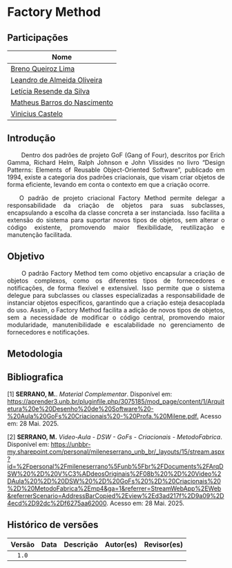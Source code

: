 # Factory Method

## Participações

| Nome                                 |
|--------------------------------------|
| [Breno Queiroz Lima](https://github.com/brenob6)|
| [Leandro de Almeida Oliveira](https://github.com/leomitx10)   |
| [Letícia Resende da Silva](https://github.com/LeticiaResende23) |
| [Matheus Barros do Nascimento](https://github.com/Ninja-Haiyai) |
| [Vinicius Castelo](https://github.com/Vini47) |

## Introdução

<p align="justify"> &emsp;&emsp; Dentro dos padrões de projeto GoF (Gang of Four), descritos por Erich Gamma, Richard Helm, Ralph Johnson e John Vlissides no livro “Design Patterns: Elements of Reusable Object-Oriented Software”, publicado em 1994, existe a categoria dos padrões criacionais, que visam criar objetos de forma eficiente, levando em conta o contexto em que a criação ocorre.</p>

<p align="justify"> &emsp;&emsp;O padrão de projeto criacional Factory Method permite delegar a responsabilidade da criação de objetos para suas subclasses, encapsulando a escolha da classe concreta a ser instanciada. Isso facilita a extensão do sistema para suportar novos tipos de objetos, sem alterar o código existente, promovendo maior flexibilidade, reutilização e manutenção facilitada.</p>

## Objetivo

<p align="justify"> &emsp;&emsp; O padrão Factory Method tem como objetivo encapsular a criação de objetos complexos, como os diferentes tipos de fornecedores e notificações, de forma flexível e extensível. Isso permite que o sistema delegue para subclasses ou classes especializadas a responsabilidade de instanciar objetos específicos, garantindo que a criação esteja desacoplada do uso. Assim, o Factory Method facilita a adição de novos tipos de objetos, sem a necessidade de modificar o código central, promovendo maior modularidade, manutenibilidade e escalabilidade no gerenciamento de fornecedores e notificações.</p>

## Metodologia


## Bibliografica

[1] **SERRANO, M.**. *Material Complementar*. Disponível em: <https://aprender3.unb.br/pluginfile.php/3075185/mod_page/content/1/Arquitetura%20e%20Desenho%20de%20Software%20-%20Aula%20GoFs%20Criacionais%20-%20Profa.%20Milene.pdf.>  Acesso em: 28 Mai. 2025.

[2] **SERRANO, M.** *Video-Aula - DSW - GoFs - Criacionais - MetodoFabrica*. Disponível em: <https://unbbr-my.sharepoint.com/personal/mileneserrano_unb_br/_layouts/15/stream.aspx?id=%2Fpersonal%2Fmileneserrano%5Funb%5Fbr%2FDocuments%2FArqDSW%20%2D%20V%C3%ADdeosOriginais%2F08b%20%2D%20Video%2DAula%20%2D%20DSW%20%2D%20GoFs%20%2D%20Criacionais%20%2D%20MetodoFabrica%2Emp4&ga=1&referrer=StreamWebApp%2EWeb&referrerScenario=AddressBarCopied%2Eview%2Ed3ad217f%2D9a09%2D4ecd%2D92dc%2Df6275aa62000>. Acesso em: 28 Mai. 2025.


## Histórico de versões

| Versão |    Data    |                       Descrição                       |                       Autor(es)                        |                      Revisor(es)                       |
| :----: | :--------: | :---------------------------------------------------: | :----------------------------------------------------: | :----------------------------------------------------: |
| `1.0`  | | |  |  |